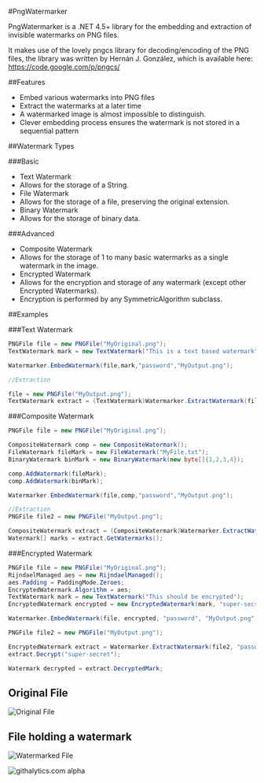 #PngWatermarker 

PngWatermarker is a .NET 4.5+ library for the embedding and extraction of invisible watermarks on PNG files.

It makes use of the lovely pngcs library for decoding/encoding of the PNG files, the library was written by Hernán J. González, which is available here: https://code.google.com/p/pngcs/

##Features

  - Embed various watermarks into PNG files
  - Extract the watermarks at a later time
  - A watermarked image is almost impossible to distinguish.
  - Clever embedding process ensures the watermark is not stored in a sequential pattern

##Watermark Types

###Basic
* Text Watermark
 * Allows for the storage of a String.
* File Watermark
 * Allows for the storage of a file, preserving the original extension.
* Binary Watermark
 * Allows for the storage of binary data. 

###Advanced
* Composite Watermark
 * Allows for the storage of 1 to many basic watermarks as a single watermark in the image.
* Encrypted Watermark
 * Allows for the encryption and storage of any watermark (except other Encrypted Watermarks).
 * Encryption is performed by any SymmetricAlgorithm subclass.

##Examples

###Text Watermark

```C#
PNGFile file = new PNGFile("MyOriginal.png");
TextWatermark mark = new TextWatermark("This is a text based watermark");

Watermarker.EmbedWatermark(file,mark,"password","MyOutput.png");

//Extraction

file = new PNGFile("MyOutput.png");
TextWatermark extract = (TextWatermark)Watermarker.ExtractWatermark(file,"password");

```

###Composite Watermark

```C#
PNGFile file = new PNGFile("MyOriginal.png");

CompositeWatermark comp = new CompositeWatermark();
FileWatermark fileMark = new FileWatermark("MyFile.txt");
BinaryWatermark binMark = new BinaryWatermark(new byte[]{1,2,3,4});

comp.AddWatermark(fileMark);
comp.AddWatermark(binMark);

Watermarker.EmbedWatermark(file,comp,"password","MyOutput.png");

//Extraction
PNGFile file2 = new PNGFile("MyOutput.png");

CompositeWatermark extract = (CompositeWatermark)Watermarker.ExtractWatermark(file2,"password");
Watermark[] marks = extract.GetWatermarks();

```

###Encrypted Watermark
```C#
PNGFile file = new PNGFile("MyOriginal.png");
RijndaelManaged aes = new RijndaelManaged();
aes.Padding = PaddingMode.Zeroes;
EncryptedWatermark.Algorithm = aes;
TextWatermark mark = new TextWatermark("This should be encrypted");
EncryptedWatermark encrypted = new EncryptedWatermark(mark, "super-secret");

Watermarker.EmbedWatermark(file, encrypted, "password", "MyOutput.png");

PNGFile file2 = new PNGFile("MyOutput.png");

EncryptedWatermark extract = Watermarker.ExtractWatermark(file2, "password");
extract.Decrypt("super-secret");

Watermark decrypted = extract.DecryptedMark;
```

## Original File
![Original File](https://tslater2006.github.io/PngWatermarker/images/Flower_Original.png)

## File holding a watermark
![Watermarked File](https://tslater2006.github.io/PngWatermarker/images/TextMark.png)


![githalytics.com alpha](https://cruel-carlota.pagodabox.com/588832789e96c4c386c38c99c9cd8bb1)
